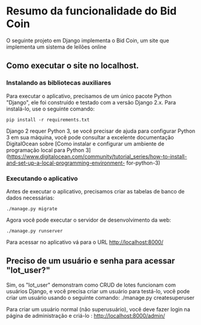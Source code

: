 # Resumo da funcionalidade do Bid Coin

O seguinte projeto em Django implementa o Bid Coin, um site que implementa um sistema de leilões online 

## Como executar o site no localhost.

### Instalando as bibliotecas auxiliares
Para executar o aplicativo, precisamos de um único pacote Python "Django", ele foi construído e testado com a versão Django 2.x. Para instalá-lo, use o seguinte comando:

    pip install -r requirements.txt

Django 2 requer Python 3, se você precisar de ajuda para configurar Python 3 em sua máquina, você pode consultar a excelente documentação DigitalOcean sobre [Como instalar e configurar um ambiente de programação local para Python 3] (https://www.digitalocean.com/community/tutorial_series/how-to-install-and-set-up-a-local-programming-environment- for-python-3)

### Executando o aplicativo

Antes de executar o aplicativo, precisamos criar as tabelas de banco de dados necessárias:

    ./manage.py migrate

Agora você pode executar o servidor de desenvolvimento da web:

    ./manage.py runserver

Para acessar no aplicativo vá para o URL <http://localhost:8000/>

## Preciso de um usuário e senha para acessar "lot\_user?"

Sim, os "lot\_user" demonstram como CRUD de lotes funcionam com usuários Django, e você precisa criar um usuário para testá-lo,
você pode criar um usuário usando o seguinte comando:
    ./manage.py createsuperuser

Para criar um usuário normal (não superusuário), você deve fazer login na página de administração e criá-lo
: <http://localhost:8000/admin/>